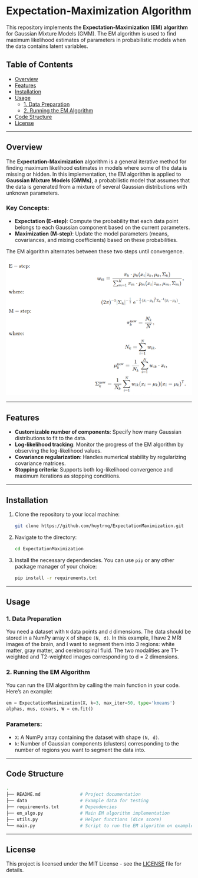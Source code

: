 # Expectation-Maximization Algorithm

This repository implements the **Expectation-Maximization (EM) algorithm** for Gaussian Mixture Models (GMM). The EM algorithm is used to find maximum likelihood estimates of parameters in probabilistic models when the data contains latent variables.

## Table of Contents

- [Overview](#overview)
- [Features](#features)
- [Installation](#installation)
- [Usage](#usage)
  - [1. Data Preparation](#data-preparation)
  - [2. Running the EM Algorithm](#running-the-em-algorithm)
- [Code Structure](#code-structure)
- [License](#license)

---

## Overview

The **Expectation-Maximization** algorithm is a general iterative method for finding maximum likelihood estimates in models where some of the data is missing or hidden. In this implementation, the EM algorithm is applied to **Gaussian Mixture Models (GMMs)**, a probabilistic model that assumes that the data is generated from a mixture of several Gaussian distributions with unknown parameters.

### Key Concepts:

- **Expectation (E-step)**: Compute the probability that each data point belongs to each Gaussian component based on the current parameters.
- **Maximization (M-step)**: Update the model parameters (means, covariances, and mixing coefficients) based on these probabilities.

The EM algorithm alternates between these two steps until convergence.

![EM Algorithm](data/em.png)

---

## Features

- **Customizable number of components**: Specify how many Gaussian distributions to fit to the data.
- **Log-likelihood tracking**: Monitor the progress of the EM algorithm by observing the log-likelihood values.
- **Covariance regularization**: Handles numerical stability by regularizing covariance matrices.
- **Stopping criteria**: Supports both log-likelihood convergence and maximum iterations as stopping conditions.

---

## Installation

1. Clone the repository to your local machine:

   ```bash
   git clone https://github.com/huytrnq/ExpectationMaximization.git
   ```

2. Navigate to the directory:

   ```bash
   cd ExpectationMaximization
   ```

3. Install the necessary dependencies. You can use `pip` or any other package manager of your choice:

   ```bash
   pip install -r requirements.txt
   ```

---


## Usage

### 1. Data Preparation

You need a dataset with `N` data points and `d` dimensions. The data should be stored in a NumPy array `X` of shape `(N, d)`.
In this example, I have 2 MRI images of the brain, and I want to segment them into 3 regions: white matter, gray matter, and cerebrospinal fluid. The two modalities are T1-weighted and T2-weighted images corresponding to d = 2 dimensions.

### 2. Running the EM Algorithm

You can run the EM algorithm by calling the main function in your code. Here’s an example:

```python
em = ExpectationMaximization(X, k=3, max_iter=50, type='kmeans')
alphas, mus, covars, W = em.fit()
```

### Parameters:

- `X`: A NumPy array containing the dataset with shape `(N, d)`.
- `k`: Number of Gaussian components (clusters) corresponding to the number of regions you want to segment the data into.

---

## Code Structure

```bash
.
├── README.md               # Project documentation
├── data                    # Example data for testing
├── requirements.txt        # Dependencies
├── em_algo.py              # Main EM algorithm implementation
├── utils.py                # Helper functions (dice score)
└── main.py                 # Script to run the EM algorithm on example datasets
```

---

## License

This project is licensed under the MIT License - see the [LICENSE](LICENSE) file for details.